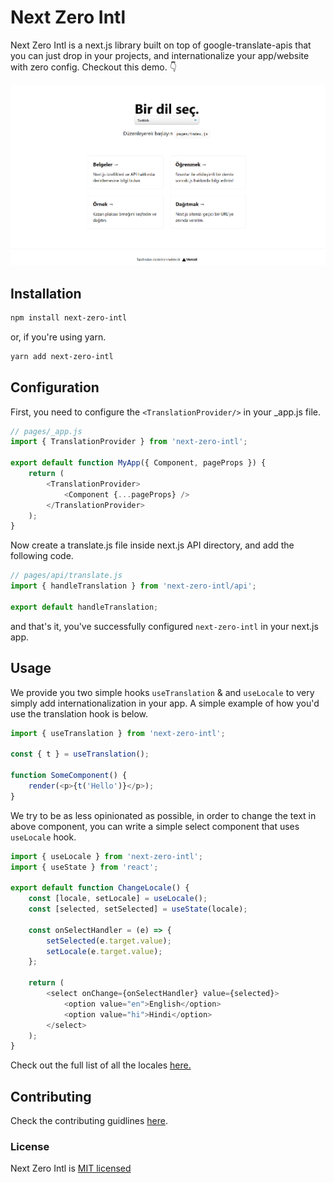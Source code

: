 # Next Zero Intl

Next Zero Intl is a next.js library built on top of google-translate-apis that you can just drop in your projects, and internationalize your app/website with zero config. Checkout this demo. 👇

[![Demo App](./preview.png)](https://next-zero-intl-demo.vercel.app/)

## Installation

```sh
npm install next-zero-intl
```

or, if you're using yarn.

```sh
yarn add next-zero-intl
```

## Configuration

First, you need to configure the `<TranslationProvider/>` in your \_app.js file.

```js
// pages/_app.js
import { TranslationProvider } from 'next-zero-intl';

export default function MyApp({ Component, pageProps }) {
    return (
        <TranslationProvider>
            <Component {...pageProps} />
        </TranslationProvider>
    );
}
```

Now create a translate.js file inside next.js API directory, and add the following code.

```js
// pages/api/translate.js
import { handleTranslation } from 'next-zero-intl/api';

export default handleTranslation;
```

and that's it, you've successfully configured `next-zero-intl` in your next.js app.

## Usage

We provide you two simple hooks `useTranslation` & and `useLocale` to very simply add internationalization in your app. A simple example of how you'd use the translation hook is below.

```js
import { useTranslation } from 'next-zero-intl';

const { t } = useTranslation();

function SomeComponent() {
    render(<p>{t('Hello')}</p>);
}
```

We try to be as less opinionated as possible, in order to change the text in above component, you can write a simple select component that uses `useLocale` hook.

```js
import { useLocale } from 'next-zero-intl';
import { useState } from 'react';

export default function ChangeLocale() {
    const [locale, setLocale] = useLocale();
    const [selected, setSelected] = useState(locale);

    const onSelectHandler = (e) => {
        setSelected(e.target.value);
        setLocale(e.target.value);
    };

    return (
        <select onChange={onSelectHandler} value={selected}>
            <option value="en">English</option>
            <option value="hi">Hindi</option>
        </select>
    );
}
```

Check out the full list of all the locales [here.](https://github.com/jaisharx/next-zero-intl/blob/main/demo/components/langs.js)


## Contributing

Check the contributing guidlines [here]("").

### License

Next Zero Intl is [MIT licensed]('https://github.com/jaisharx/next-zero-intl/blob/main/LICENSE')
